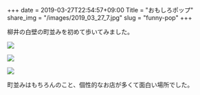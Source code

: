 +++
date  = 2019-03-27T22:54:57+09:00
Title = "おもしろポップ"
share_img = "/images/2019_03_27_7.jpg"
slug = "funny-pop"
+++

柳井の白壁の町並みを初めて歩いてみました。

![](/images/2019_03_27_7.jpg)

![](/images/2019_03_27_8.jpg)

![](/images/2019_03_27_9.jpg)

町並みはもちろんのこと、個性的なお店が多くて面白い場所でした。